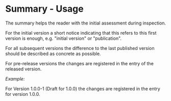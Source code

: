 # Summary - Usage

The summary helps the reader with the initial assessment during inspection.

For the initial version a short notice indicating that this refers to this first version is enough,
e.g. "initial version" or "publication".

For all subsequent versions the difference to the last published version should be described as concrete as possible.

For pre-release versions the changes are registered in the entry of the released version.

*Example:*

For Version 1.0.0-1 (Draft for 1.0.0) the changes are registered in the entry for version 1.0.0.
